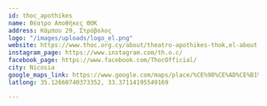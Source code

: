 ```yaml
---
id: thoc_apothikes
name: Θέατρο Αποθήκες ΘΟΚ
address: Κάμπου 29, Στρόβολος
logo: "/images/uploads/logo_el.png"
website: https://www.thoc.org.cy/about/theatro-apothikes-thok,el-about-02-02,el
instagram_page: https://www.instagram.com/th.o.c/
facebook_page: https://www.facebook.com/ThocOfficial/
city: Nicosia
google_maps_link: https://www.google.com/maps/place/%CE%98%CE%AD%CE%B1%CF%84%CF%81%CE%BF+%CE%91%CF%80%CE%BF%CE%B8%CE%AE%CE%BA%CE%B5%CF%82+%CE%98%CE%9F%CE%9A/@35.1263705,33.3689318,17z/data=!3m1!4b1!4m5!3m4!1s0x14de19a27615e4f3:0xc1322f05215a0553!8m2!3d35.126417!4d33.3711337
latlong: 35.12660740373352, 33.37114195549169

---
```

